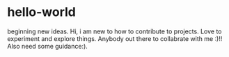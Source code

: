# hello-world
beginning new ideas.
Hi, i am new to how to contribute to projects. 
Love to experiment and explore things.
Anybody out there to collabrate with me :)!!
Also need some guidance:).

